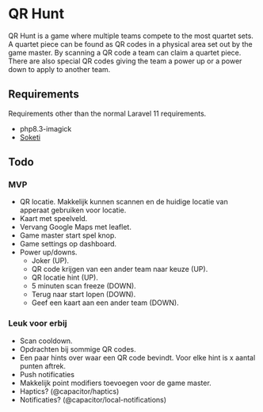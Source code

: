 # QR Hunt
QR Hunt is a game where multiple teams compete to the most quartet sets. A quartet piece can be found as QR codes in a physical area set out by the game master.
By scanning a QR code a team can claim a quartet piece. There are also special QR codes giving the team a power up or a power down to apply to another team.

## Requirements
Requirements other than the normal Laravel 11 requirements.
- php8.3-imagick
- [Soketi](https://docs.soketi.app/)

## Todo
### MVP
- QR locatie. Makkelijk kunnen scannen en de huidige locatie van apperaat gebruiken voor locatie.
- Kaart met speelveld.
- Vervang Google Maps met leaflet.
- Game master start spel knop.
- Game settings op dashboard.
- Power up/downs.
    - Joker (UP).
    - QR code krijgen van een ander team naar keuze (UP).
    - QR locatie hint (UP).
    - 5 minuten scan freeze (DOWN).
    - Terug naar start lopen (DOWN).
    - Geef een kaart aan een ander team (DOWN).

### Leuk voor erbij
- Scan cooldown.
- Opdrachten bij sommige QR codes.
- Een paar hints over waar een QR code bevindt. Voor elke hint is x aantal punten aftrek.
- Push notificaties
- Makkelijk point modifiers toevoegen voor de game master.
- Haptics? (@capacitor/haptics)
- Notificaties? (@capacitor/local-notifications)
